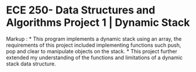 # ECE 250- Data Structures and Algorithms Project 1 | Dynamic Stack  
 Markup : * This program implements a dynamic stack using an array, the requirements of this project included implementing functions such              push, pop and clear to manipulate objects on the stack.
          * This project further extended my understanding of the functions and limitations of a dynamic stack data structure.

